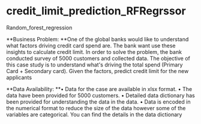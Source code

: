 # credit_limit_prediction_RFRegrssor
Random_forest_regression

**Business Problem: 
**One of the global banks would like to understand what factors driving credit card spend are. The bank want use these insights to calculate credit limit. In order to solve the problem, the bank conducted survey of 5000 customers and collected data. The objective of this case study is to understand what's driving the total spend (Primary Card + Secondary card). Given the factors, predict credit limit for the new applicants 

**Data Availability: 
**•	Data for the case are available in xlsx format.
•	The data have been provided for 5000 customers. 
•	Detailed data dictionary has been provided for understanding the data in the data. 
•	Data is encoded in the numerical format to reduce the size of the data however some of the variables are categorical. You can find the details in the data dictionary
